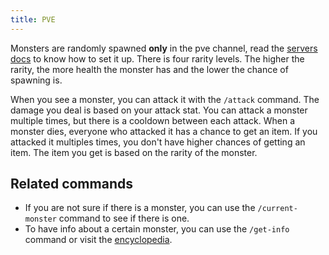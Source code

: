 ```yaml
---
title: PVE
---
```


Monsters are randomly spawned **only** in the pve channel, read the [servers docs](/en/documentation/features/servers) to know how to set it up. There is four rarity levels. The higher the rarity, the more health the monster has and the lower the chance of spawning is.

When you see a monster, you can attack it with the `/attack` command. The damage you deal is based on your attack stat. You can attack a monster multiple times, but there is a cooldown between each attack. When a monster dies, everyone who attacked it has a chance to get an item. If you attacked it multiples times, you don't have higher chances of getting an item. The item you get is based on the rarity of the monster.

## Related commands

- If you are not sure if there is a monster, you can use the `/current-monster` command to see if there is one.
- To have info about a certain monster, you can use the `/get-info` command or visit the [encyclopedia](/en/encyclopedia/monsters).

